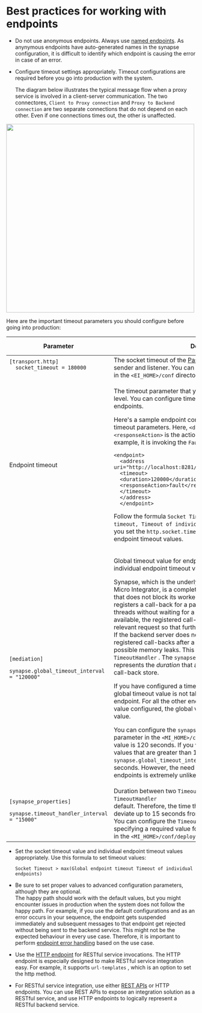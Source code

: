 # Best practices for working with endpoints

- Do not use anonymous endpoints. Always use [named endpoints]({{base_path}}/reference/synapse-properties/endpoint-properties). As anynymous endpoints have auto-generated names in the synapse
  configuration, it is difficult to identify which endpoint is causing
  the error in case of an error.

- Configure timeout settings appropriately. Timeout configurations are
  required before you go into production with the system.

  The diagram below illustrates the typical message flow when a proxy
  service is involved in a client-server communication. The two
  connectores, `Client to Proxy connection` and
  `Proxy to Backend connection`  are two
  separate connections that do not depend on each other. Even if one
  connections times out, the other is unaffected.  

<a href="{{base_path}}/assets/img/reference/typical-message-flow.png"><img src="{{base_path}}/assets/img/reference/typical-message-flow.png" width=500></a> 

  Here are the important timeout parameters you should configure
  before going into production:

  <table>
  <thead>
  <tr class="header">
  <th>Parameter</th>
  <th>Description</th>
  <th>Configuration File</th>
  <th>Default Value</th>
  <th>Recommended Value</th>
  </tr>
  </thead>
  <tbody>
  <tr class="odd">
  <td><code>[transport.http] 
  socket_timeout = 180000                
  </code></td>
  <td>The socket timeout of the <a href="{{base_path}}/install-and-setup/setup/mi-setup/transport_configurations/">Passthrough</a> http/https transport sender and listener. You can find the <a href="{{base_path}}/install-and-setup/setup/mi-setup/transport_configurations/">passthru-http.properties</a> file in the <code>&lt;EI_HOME&gt;/conf</code> directory.</td>
  <td><code>deployment.toml</code></td>
  <td>180000</td>
  <td>180000</td>
  </tr>
  <tr class="even">
  <td>Endpoint timeout</td>
  <td><div class="content-wrapper">
  <p>The timeout parameter that you should configure at the endpoint level. You can configure timeout values as required for specific endpoints.</p>
  <p>Here's a sample endpoint configuration that is configured with timeout parameters. Here, <code>&lt;duration&gt;</code> is the timeout value, and <code>&lt;responseAction&gt;</code> is the action to be taken on timeout. In this example, it is invoking the <code>FaultSequence</code> .</p>
  <div class="code panel pdl" style="border-width: 1px;">
  <div class="codeContent panelContent pdl">
  <div class="sourceCode" id="cb1" data-syntaxhighlighter-params="brush: java; gutter: false; theme: Confluence" data-theme="Confluence" style="brush: java; gutter: false; theme: Confluence"><pre class="sourceCode java"><code class="sourceCode java"><span id="cb1-1"><a href="#cb1-1"></a>&lt;endpoint&gt;</span>
  <span id="cb1-2"><a href="#cb1-2"></a>&lt;address uri=<span class="st">&quot;http://localhost:8281/services/SimpleStockQuoteService&quot;</span>&gt;</span>
  <span id="cb1-3"><a href="#cb1-3"></a>&lt;timeout&gt;</span>
  <span id="cb1-4"><a href="#cb1-4"></a>&lt;duration&gt;<span class="dv">120000</span>&lt;/duration&gt;</span>
  <span id="cb1-5"><a href="#cb1-5"></a>&lt;responseAction&gt;fault&lt;/responseAction&gt;</span>
  <span id="cb1-6"><a href="#cb1-6"></a>&lt;/timeout&gt;</span>
  <span id="cb1-7"><a href="#cb1-7"></a>&lt;/address&gt;</span>
  <span id="cb1-8"><a href="#cb1-8"></a>&lt;/endpoint&gt;</span></code></pre></div>
  </div>
  </div>
      <p>Follow the formula <code>Socket Timeout &gt; max(Global endpoint timeout, Timeout of individual endpoints)</code> , and make sure that you set the <code>http.socket.timeout</code> to a value higher than all other endpoint timeout values.</p>
  </div></td>
  <td>Endpoint configuration files</td>
  <td>synapse.global_timeout_interval</td>
  <td>Depends on the use case, Typically 120000</td>
  </tr>
  <tr class="odd">
  <td><code>[mediation]
            synapse.global_timeout_interval = "120000" </code></td>
  <td><div class="content-wrapper">
  <p>Global timeout value for endpoints. Can be overwritten by individual endpoint timeout values.</p>
  <p>Synapse, which is the underlying mediation engine of WSO2 Micro Integrator, is a complete asynchronous messaging engine that does not block its worker threads on network I/O. Instead, it registers a call-back for a particular request and returns the threads without waiting for a response. When a response is available, the registered call-back is used to correlate it with the relevant request so that further processing can be done.<br />
  If the backend server does not respond, it is required to clear the registered call-backs after a particular <em>duration</em> to prevent possible memory leaks. This <em>duration</em> is set via a timer task called <code>TimeoutHandler</code> . The <code>synapse.global_timeout_interval</code> parameter represents the <em>duration</em> that a call-back should be kept in the call-back store.</p>
      <p>If you have configured a timeout value at the endpoint level, the global timeout value is not taken into consideration for that endpoint. For all the other endpoints that do not have a timeout value configured, the global value is considered as the timeout value.</p>

  <p>You can configure the <code>synapse.global_timeout_interval</code> parameter in the <code>&lt;MI_HOME&gt;/conf/deployment.toml</code> file. The default value is 120 seconds. If you want to support endpoint timeout values that are greater than 120 seconds, set the <code>synapse.global_timeout_interval</code> to a value more than 120 seconds. However, the need to set such large timeout values for endpoints is extremely unlikely.</p>
  </div></td>
  <td><code>deployment.toml</code></td>
  <td>120000</td>
  <td>120000</td>
  </tr>
  <tr class="even">
  <td><code>[synapse_properties]
            synapse.timeout_handler_interval = "15000"
    </code></td>
  <td>Duration between two <code>TimeoutHandler</code> executions.The <code>TimeoutHandler              </code> is executed every 15 seconds by default. Therefore, the time that call-backs get cleared can deviate up to 15 seconds from the configured value.<br />
  You can configure the <code>TimeoutHandler</code> execution interval by specifying a required value for <code>synapse.timeout_handler_interval</code> in the <code>&lt;MI_HOME&gt;/conf/deployment.toml</code> file.</td>
  <td><code>deployment.toml</code></td>
  <td>15000</td>
  <td>15000</td>
  </tr>
  </tbody>
  </table>

- Set the socket timeout value and individual endpoint timeout values
  appropriately. Use this formula to set timeout values:

    `Socket Timeout > max(Global endpoint timeout Timeout of individual endpoints)`

- Be sure to set proper values to advanced configuration parameters,
  although they are optional.  
  The happy path should work with the default values, but you might
  encounter issues in production when the system does not follow the
  happy path. For example, if you use the default configurations and
  as an error occurs in your sequence, the endpoint gets suspended
  immediately and subsequent messages to that endpoint get rejected
  without being sent to the backend service. This might not be the
  expected behaviour in every use case. Therefore, it is important to
  perform [endpoint error handling](https://mi.docs.wso2.com/en/latest/reference/synapse-properties/endpoint-properties/#endpoint-error-handling-properties)
  based on the use case.

- Use the [HTTP endpoint]({{base_path}}/install-and-setup/setup/mi-setup/transport_configurations/configuring-transports)
  for RESTful service invocations. The HTTP endpoint is especially
  designed to make RESTful service integration easy. For example, it
  supports `url-templates` , which is an option
  to set the http method.

- For RESTful service integration, use either [REST APIs]({{base_path}}/reference/synapse-properties/rest-api-properties)
  or HTTP endpoints. You can use REST APIs to expose an integration
  solution as a RESTful service, and use HTTP endpoints to logically
  represent a RESTful backend service.
